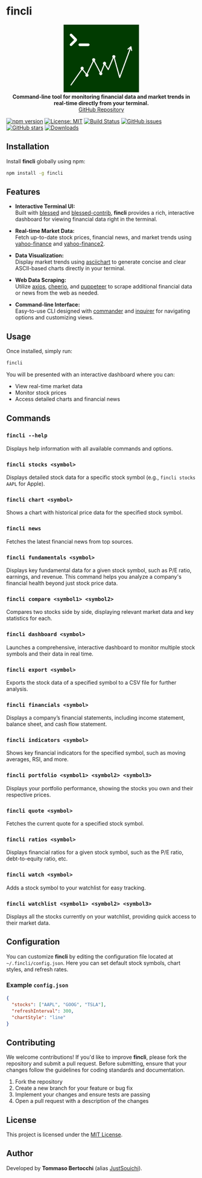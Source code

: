 
# fincli

<p align="center">
  <img src="https://raw.githubusercontent.com/JustSouichi/fincli/refs/heads/main/img/logo.svg" width="200" height="179" alt="">
  <br><strong>Command-line tool for monitoring financial data and market trends in real-time directly from your terminal.</strong>
  <br><a href="https://github.com/JustSouichi/fincli">GitHub Repository</a>
</p>

[![npm version](https://badge.fury.io/js/fincli.svg)](https://badge.fury.io/js/fincli)
[![License: MIT](https://img.shields.io/badge/License-MIT-yellow.svg)](https://opensource.org/licenses/MIT)
[![Build Status](https://travis-ci.com/JustSouichi/fincli.svg?branch=main)](https://travis-ci.com/JustSouichi/fincli)
[![GitHub issues](https://img.shields.io/github/issues/JustSouichi/fincli.svg)](https://github.com/JustSouichi/fincli/issues)
[![GitHub stars](https://img.shields.io/github/stars/JustSouichi/fincli.svg?style=social&label=Stars)](https://github.com/JustSouichi/fincli/stargazers)
[![Downloads](https://img.shields.io/npm/dt/fincli.svg)](https://www.npmjs.com/package/fincli)

## Installation

Install **fincli** globally using npm:

```bash
npm install -g fincli
```

## Features

- **Interactive Terminal UI:**  
  Built with [blessed](https://github.com/chjj/blessed) and [blessed-contrib](https://github.com/yaronn/blessed-contrib), **fincli** provides a rich, interactive dashboard for viewing financial data right in the terminal.

- **Real-time Market Data:**  
  Fetch up-to-date stock prices, financial news, and market trends using [yahoo-finance](https://www.npmjs.com/package/yahoo-finance) and [yahoo-finance2](https://www.npmjs.com/package/yahoo-finance2).

- **Data Visualization:**  
  Display market trends using [asciichart](https://github.com/kroitor/asciichart) to generate concise and clear ASCII-based charts directly in your terminal.

- **Web Data Scraping:**  
  Utilize [axios](https://github.com/axios/axios), [cheerio](https://github.com/cheeriojs/cheerio), and [puppeteer](https://github.com/puppeteer/puppeteer) to scrape additional financial data or news from the web as needed.

- **Command-line Interface:**  
  Easy-to-use CLI designed with [commander](https://github.com/tj/commander.js) and [inquirer](https://github.com/SBoudrias/Inquirer.js) for navigating options and customizing views.

## Usage

Once installed, simply run:

```bash
fincli
```

You will be presented with an interactive dashboard where you can:

- View real-time market data
- Monitor stock prices
- Access detailed charts and financial news

## Commands

### `fincli --help`
Displays help information with all available commands and options.



### `fincli stocks <symbol>`
Displays detailed stock data for a specific stock symbol (e.g., `fincli stocks AAPL` for Apple).

### `fincli chart <symbol>`
Shows a chart with historical price data for the specified stock symbol.

### `fincli news`
Fetches the latest financial news from top sources.



### `fincli fundamentals <symbol>`
Displays key fundamental data for a given stock symbol, such as P/E ratio, earnings, and revenue. This command helps you analyze a company's financial health beyond just stock price data.

### `fincli compare <symbol1> <symbol2>`
Compares two stocks side by side, displaying relevant market data and key statistics for each.

### `fincli dashboard <symbol>`
Launches a comprehensive, interactive dashboard to monitor multiple stock symbols and their data in real time.

### `fincli export <symbol>`
Exports the stock data of a specified symbol to a CSV file for further analysis.

### `fincli financials <symbol>`
Displays a company’s financial statements, including income statement, balance sheet, and cash flow statement.

### `fincli indicators <symbol>`
Shows key financial indicators for the specified symbol, such as moving averages, RSI, and more.

### `fincli portfolio <symbol1> <symbol2> <symbol3>`
Displays your portfolio performance, showing the stocks you own and their respective prices.

### `fincli quote <symbol>`
Fetches the current quote for a specified stock symbol.

### `fincli ratios <symbol>`
Displays financial ratios for a given stock symbol, such as the P/E ratio, debt-to-equity ratio, etc.

### `fincli watch <symbol>`
Adds a stock symbol to your watchlist for easy tracking.

### `fincli watchlist <symbol1> <symbol2> <symbol3>`
Displays all the stocks currently on your watchlist, providing quick access to their market data.

## Configuration

You can customize **fincli** by editing the configuration file located at `~/.fincli/config.json`. Here you can set default stock symbols, chart styles, and refresh rates.

### Example `config.json`
```json
{
  "stocks": ["AAPL", "GOOG", "TSLA"],
  "refreshInterval": 300,
  "chartStyle": "line"
}
```

## Contributing

We welcome contributions! If you'd like to improve **fincli**, please fork the repository and submit a pull request. Before submitting, ensure that your changes follow the guidelines for coding standards and documentation.

1. Fork the repository
2. Create a new branch for your feature or bug fix
3. Implement your changes and ensure tests are passing
4. Open a pull request with a description of the changes

## License

This project is licensed under the [MIT License](./LICENSE).

## Author

Developed by **Tommaso Bertocchi** (alias [JustSouichi](https://github.com/JustSouichi)).

